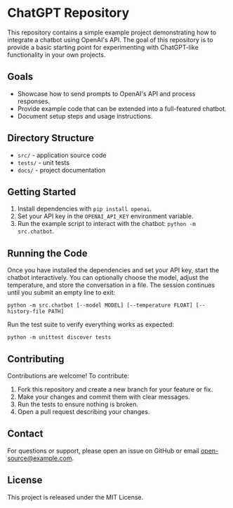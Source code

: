 # ChatGPT Repository

This repository contains a simple example project demonstrating how to integrate a chatbot using OpenAI's API. The goal of this repository is to provide a basic starting point for experimenting with ChatGPT-like functionality in your own projects.

## Goals

- Showcase how to send prompts to OpenAI's API and process responses.
- Provide example code that can be extended into a full-featured chatbot.
- Document setup steps and usage instructions.

## Directory Structure

- `src/` - application source code
- `tests/` - unit tests
- `docs/` - project documentation

## Getting Started

1. Install dependencies with `pip install openai`.
2. Set your API key in the `OPENAI_API_KEY` environment variable.
3. Run the example script to interact with the chatbot: `python -m src.chatbot`.

## Running the Code

Once you have installed the dependencies and set your API key, start the chatbot interactively. You can optionally choose the model, adjust the temperature, and
store the conversation in a file. The session continues until you submit an empty line to exit:

```
python -m src.chatbot [--model MODEL] [--temperature FLOAT] [--history-file PATH]
```

Run the test suite to verify everything works as expected:

```
python -m unittest discover tests
```

## Contributing

Contributions are welcome! To contribute:

1. Fork this repository and create a new branch for your feature or fix.
2. Make your changes and commit them with clear messages.
3. Run the tests to ensure nothing is broken.
4. Open a pull request describing your changes.

## Contact

For questions or support, please open an issue on GitHub or email <open-source@example.com>.

## License

This project is released under the MIT License.
